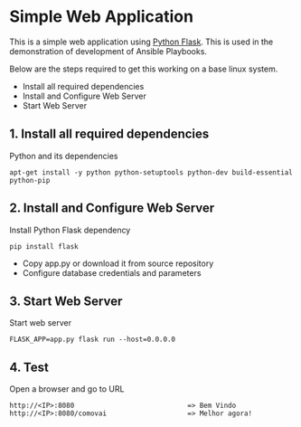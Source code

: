 # Simple Web Application

This is a simple web application using [Python Flask](http://flask.pocoo.org/). 
This is used in the demonstration of development of Ansible Playbooks.
  
  Below are the steps required to get this working on a base linux system.
  
  - Install all required dependencies
  - Install and Configure Web Server
  - Start Web Server
   
## 1. Install all required dependencies
  
  Python and its dependencies

    apt-get install -y python python-setuptools python-dev build-essential python-pip

   
## 2. Install and Configure Web Server

Install Python Flask dependency

    pip install flask

- Copy app.py or download it from source repository
- Configure database credentials and parameters 

## 3. Start Web Server

Start web server

    FLASK_APP=app.py flask run --host=0.0.0.0
    
## 4. Test

Open a browser and go to URL

    http://<IP>:8080                            => Bem Vindo
    http://<IP>:8080/comovai                    => Melhor agora!
